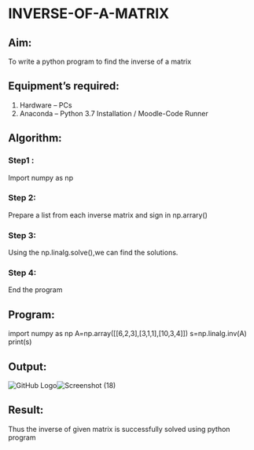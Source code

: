 # INVERSE-OF-A-MATRIX
## Aim:
To write a python program to find the inverse of a matrix
## Equipment’s required:
1. 	Hardware – PCs
2. 	Anaconda – Python 3.7 Installation / Moodle-Code Runner
## Algorithm:
### Step1 :
Import numpy as np

### Step 2: 
Prepare a list from each inverse matrix and sign in np.arrary()
### Step 3: 
Using the np.linalg.solve(),we can find the solutions.
### Step 4: 
End the program
## Program:
import numpy as np
A=np.array([[6,2,3],[3,1,1],[10,3,4]])
s=np.linalg.inv(A)
print(s)
## Output:
![GitHub Logo](/Screenshot(18)/logo.png)![Screenshot (18)](https://user-images.githubusercontent.com/95198708/144711914-40e47e6c-f35b-43d6-8463-068e2967e623.png)

## Result:
Thus the inverse of given matrix is successfully solved using python program

